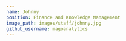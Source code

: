 ```yaml
---
name: Johnny
position: Finance and Knowledge Management
image_path: images/staff/johnny.jpg
github_username: magoanalytics
---
```

